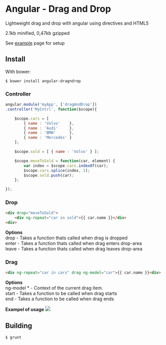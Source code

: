 Angular - Drag and Drop
=================

Lightweight drag and drop with angular using directives and HTML5

2.1kb minified, 0,47kb gzipped

See <a href="https://github.com/fisshy/angular-drag-drop/blob/master/example/index.html" alt="example">example</a> page for setup

Install
-------
With bower:

    $ bower install angular-dragndrop

</ul>

### Controller
```js
angular.module('myApp', ['dragAndDrop'])
.controller('MyCntrl', function($scope){

	$scope.cars = [ 
		{ name : 'Volvo' 	}, 
		{ name : 'Audi' 	}, 
		{ name : 'BMW' 		}, 
		{ name : 'Mercedes'	} 
	];

	$scope.sold = [ { name : 'Volvo' } ]; 

	$scope.moveToSold = function(car, element) {
		var index = $scope.cars.indexOf(car);
		$scope.cars.splice(index, 1);
		$scope.sold.push(car);
	};

});
```

### Drop
```html
<div drop="moveToSold">
	<div ng-repeat="car in sold">{{ car.name }}</div>
<div>
```

<b>Options</b><br>
drop  		- Takes a function thats called when drag is dropped<br/>
enter 		- Takes a function thats called when drag enters drop-area<br/>
leave 		- Takes a function thats called when drag leaves drop-area<br/>

    
### Drag
```html
<div ng-repeat="car in cars" drag ng-model="car">{{ car.name }}<div>
```

<b>Options</b><br>
ng-model  * - Context of the current drag item.<br/>
start 		- Takes a function to be called when drag starts<br />
end   		- Takes a function to be called when drag ends<br/>

<b>Exampel of usage</b>
<a target='_blank' href='http://imageshack.us/photo/my-images/268/angulardnd.png/'><img src='http://img268.imageshack.us/img268/4500/angulardnd.png' border='0'/></a><br></a>

Building
-------
	$ grunt
	